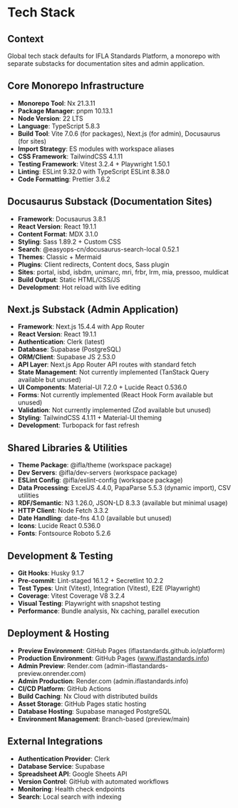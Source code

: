 # Tech Stack

## Context

Global tech stack defaults for IFLA Standards Platform, a monorepo with separate substacks for documentation sites and admin application.

## Core Monorepo Infrastructure

- **Monorepo Tool**: Nx 21.3.11
- **Package Manager**: pnpm 10.13.1
- **Node Version**: 22 LTS
- **Language**: TypeScript 5.8.3
- **Build Tool**: Vite 7.0.6 (for packages), Next.js (for admin), Docusaurus (for sites)
- **Import Strategy**: ES modules with workspace aliases
- **CSS Framework**: TailwindCSS 4.1.11
- **Testing Framework**: Vitest 3.2.4 + Playwright 1.50.1
- **Linting**: ESLint 9.32.0 with TypeScript ESLint 8.38.0
- **Code Formatting**: Prettier 3.6.2

## Docusaurus Substack (Documentation Sites)

- **Framework**: Docusaurus 3.8.1
- **React Version**: React 19.1.1
- **Content Format**: MDX 3.1.0
- **Styling**: Sass 1.89.2 + Custom CSS
- **Search**: @easyops-cn/docusaurus-search-local 0.52.1
- **Themes**: Classic + Mermaid
- **Plugins**: Client redirects, Content docs, Sass plugin
- **Sites**: portal, isbd, isbdm, unimarc, mri, frbr, lrm, mia, pressoo, muldicat
- **Build Output**: Static HTML/CSS/JS
- **Development**: Hot reload with live editing

## Next.js Substack (Admin Application)

- **Framework**: Next.js 15.4.4 with App Router
- **React Version**: React 19.1.1
- **Authentication**: Clerk (latest)
- **Database**: Supabase (PostgreSQL)
- **ORM/Client**: Supabase JS 2.53.0
- **API Layer**: Next.js App Router API routes with standard fetch
- **State Management**: Not currently implemented (TanStack Query available but unused)
- **UI Components**: Material-UI 7.2.0 + Lucide React 0.536.0
- **Forms**: Not currently implemented (React Hook Form available but unused)
- **Validation**: Not currently implemented (Zod available but unused)
- **Styling**: TailwindCSS 4.1.11 + Material-UI theming
- **Development**: Turbopack for fast refresh

## Shared Libraries & Utilities

- **Theme Package**: @ifla/theme (workspace package)
- **Dev Servers**: @ifla/dev-servers (workspace package)
- **ESLint Config**: @ifla/eslint-config (workspace package)
- **Data Processing**: ExcelJS 4.4.0, PapaParse 5.5.3 (dynamic import), CSV utilities
- **RDF/Semantic**: N3 1.26.0, JSON-LD 8.3.3 (available but minimal usage)
- **HTTP Client**: Node Fetch 3.3.2
- **Date Handling**: date-fns 4.1.0 (available but unused)
- **Icons**: Lucide React 0.536.0
- **Fonts**: Fontsource Roboto 5.2.6

## Development & Testing

- **Git Hooks**: Husky 9.1.7
- **Pre-commit**: Lint-staged 16.1.2 + Secretlint 10.2.2
- **Test Types**: Unit (Vitest), Integration (Vitest), E2E (Playwright)
- **Coverage**: Vitest Coverage V8 3.2.4
- **Visual Testing**: Playwright with snapshot testing
- **Performance**: Bundle analysis, Nx caching, parallel execution

## Deployment & Hosting

- **Preview Environment**: GitHub Pages (iflastandards.github.io/platform)
- **Production Environment**: GitHub Pages (www.iflastandards.info)
- **Admin Preview**: Render.com (admin-iflastandards-preview.onrender.com)
- **Admin Production**: Render.com (admin.iflastandards.info)
- **CI/CD Platform**: GitHub Actions
- **Build Caching**: Nx Cloud with distributed builds
- **Asset Storage**: GitHub Pages static hosting
- **Database Hosting**: Supabase managed PostgreSQL
- **Environment Management**: Branch-based (preview/main)

## External Integrations

- **Authentication Provider**: Clerk
- **Database Service**: Supabase
- **Spreadsheet API**: Google Sheets API
- **Version Control**: GitHub with automated workflows
- **Monitoring**: Health check endpoints
- **Search**: Local search with indexing